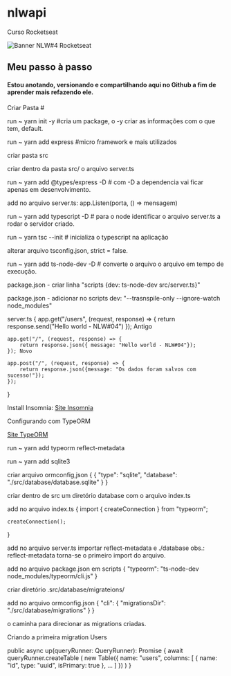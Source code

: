 # nlwapi

Curso Rocketseat

<img src="https://cdn.discordapp.com/attachments/694609874197151754/813851700011335730/NLW04_pack_divulgacao_-_Github.png" alt="Banner NLW#4 Rocketseat">

## Meu passo à passo

#### Estou anotando, versionando e compartilhando aqui no Github a fim de aprender mais refazendo ele.

Criar Pasta #

run ~ yarn init -y #cria um package, o -y criar as informações com o que tem, default.

run ~ yarn add express #micro framework e mais utilizados

criar pasta src

criar dentro da pasta src/ o arquivo server.ts

run ~ yarn add @types/express -D # com -D a dependencia vai ficar apenas em desenvolvimento.

add no arquivo server.ts: app.Listen(porta, () => mensagem)

run ~ yarn add typescript -D # para o node identificar o arquivo server.ts a rodar o servidor criado.

run ~ yarn tsc --init # inicializa o typescript na aplicação

alterar arquivo tsconfig.json, strict = false.

run ~ yarn add ts-node-dev -D # converte o arquivo o arquivo em tempo de execução.

package.json - criar linha "scripts {dev: ts-node-dev src/server.ts}"

package.json - adicionar no scripts dev: "--trasnspile-only --ignore-watch node_modules"

server.ts {
app.get("/users", (request, response) => {
return response.send("Hello world - NLW#04")
}); Antigo

    app.get("/", (request, response) => {
        return response.json({ message: "Hello world - NLW#04"});
    }); Novo

    app.post("/", (request, response) => {
        return response.json({message: "Os dados foram salvos com sucesso!"});
    });

}

Install Insomnia: [Site Insomnia](https://insomnia.rest/)

Configurando com TypeORM

[Site TypeORM](https://typeorm.io/#/)

run ~ yarn add typeorm reflect-metadata

run ~ yarn add sqlite3

criar arquivo ormconfig,json {
{
"type": "sqlite",
"database": "./src/database/database.sqlite"
}
}

criar dentro de src um diretório database com o arquivo index.ts

add no arquivo index.ts {
import { createConnection } from "typeorm";

    createConnection();

}

add no arquivo server.ts importar reflect-metadata e ./database
obs.: reflect-metadata torna-se o primeiro import do arquivo.

add no arquivo package.json em scripts {
"typeorm": "ts-node-dev node_modules/typeorm/cli.js"
}

criar diretório .src/database/migrateions/

add no arquivo ormconfig.json {
"cli": {
"migrationsDir": "./src/database/migrations"
}
}

o caminha para direcionar as migrations criadas.

Criando a primeira migration Users

public async up(queryRunner: QueryRunner): Promise<void> {
await queryRunner.createTable (
new Table({
name: "users",
columns: [
{
name: "id",
type: "uuid",
isPrimary: true
},
...
]
})
)
}
